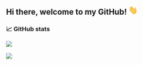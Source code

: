 ## Hi there, welcome to my GitHub! <img src="https://raw.githubusercontent.com/macfarmer/macfarmer/master/wave.gif" height="25px" width="25px">


### 📈 GitHub stats
<p><img src="https://github-readme-streak-stats.herokuapp.com/?user=macfarmer&theme=algolia"/></p>

<img src="https://github-readme-stats.vercel.app/api/top-langs?username=macfarmer&layout=compact&theme=algolia"/>
